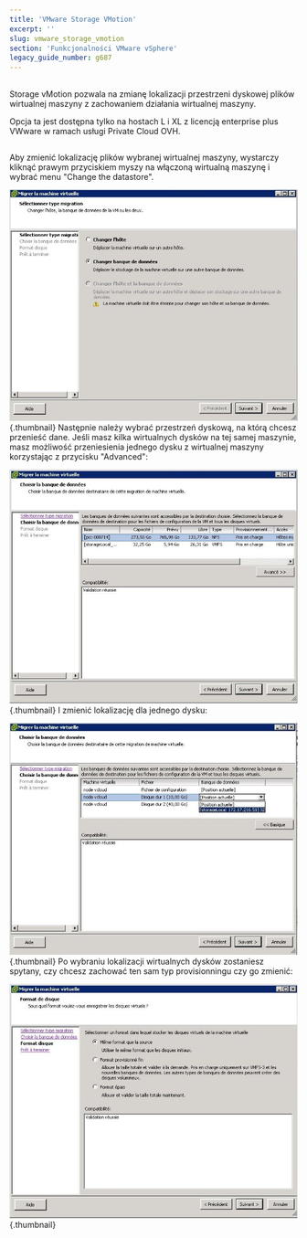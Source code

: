 ```yaml
---
title: 'VMware Storage VMotion'
excerpt: ''
slug: vmware_storage_vmotion
section: 'Funkcjonalności VMware vSphere'
legacy_guide_number: g687
---
```


## 
Storage vMotion pozwala na zmianę lokalizacji przestrzeni dyskowej plików wirtualnej maszyny z zachowaniem działania wirtualnej maszyny. 

Opcja ta jest dostępna tylko na hostach L i XL z licencją enterprise plus VWware w ramach usługi Private Cloud OVH.


## 
Aby zmienić lokalizację plików wybranej wirtualnej maszyny, wystarczy kliknąć prawym przyciskiem myszy na włączoną wirtualną maszynę i wybrać menu "Change the datastore".

![](images/img_328.jpg){.thumbnail}
Następnie należy wybrać przestrzeń dyskową, na którą chcesz przenieść dane. 
Jeśli masz kilka wirtualnych dysków na tej samej maszynie, masz możliwość przeniesienia jednego dysku z wirtualnej maszyny korzystając z przycisku "Advanced":

![](images/img_326.jpg){.thumbnail}
I zmienić lokalizację dla jednego dysku:

![](images/img_325.jpg){.thumbnail}
Po wybraniu lokalizacji wirtualnych dysków zostaniesz spytany, czy chcesz zachować ten sam typ provisionningu czy go zmienić:

![](images/img_327.jpg){.thumbnail}

